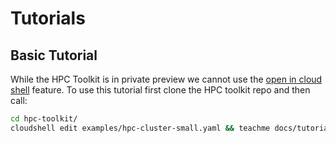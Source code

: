# Tutorials

## Basic Tutorial

While the HPC Toolkit is in private preview we cannot use the
[open in cloud shell](https://cloud.google.com/shell/docs/open-in-cloud-shell)
feature. To use this tutorial first clone the HPC toolkit repo and then call:

```bash
cd hpc-toolkit/ 
cloudshell edit examples/hpc-cluster-small.yaml && teachme docs/tutorials/basic.md
```
